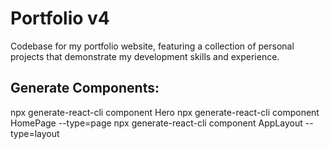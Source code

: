 # Portfolio v4
Codebase for my portfolio website, featuring a collection of personal projects that demonstrate my development skills and experience.

## Generate Components:
npx generate-react-cli component Hero
npx generate-react-cli component HomePage --type=page
npx generate-react-cli component AppLayout --type=layout
